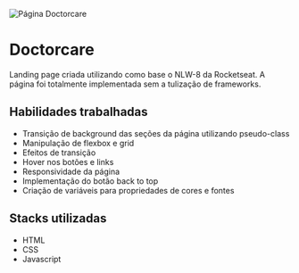![Página Doctorcare](https://i.imgur.com/OUkZX7W.png)

# Doctorcare

Landing page criada utilizando como base o NLW-8 da Rocketseat. A página foi totalmente implementada sem a tulização de frameworks.

## Habilidades trabalhadas

- Transição de background das seções da página utilizando pseudo-class
- Manipulação de flexbox e grid
- Efeitos de transição
- Hover nos botões e links
- Responsividade da página
- Implementação do botão back to top
- Criação de variáveis para propriedades de cores e fontes

## Stacks utilizadas

- HTML
- CSS
- Javascript
